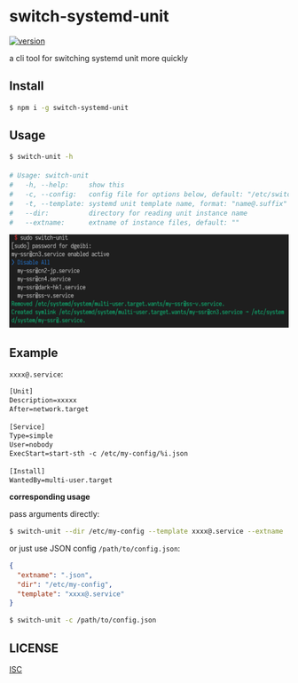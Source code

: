 # switch-systemd-unit

[![version][version-badge]][package]

a cli tool for switching systemd unit more quickly

## Install

```sh
$ npm i -g switch-systemd-unit
```

## Usage

```sh
$ switch-unit -h

# Usage: switch-unit
#   -h, --help:     show this
#   -c, --config:   config file for options below, default: "/etc/switch-systemd-unit.json"
#   -t, --template: systemd unit template name, format: "name@.suffix"
#   --dir:          directory for reading unit instance name
#   --extname:      extname of instance files, default: ""
```

![](screenshot.png)

## Example

`xxxx@.service`:

```
[Unit]
Description=xxxxx
After=network.target

[Service]
Type=simple
User=nobody
ExecStart=start-sth -c /etc/my-config/%i.json

[Install]
WantedBy=multi-user.target
```

**corresponding usage**

pass arguments directly:

```sh
$ switch-unit --dir /etc/my-config --template xxxx@.service --extname .json
```

or just use JSON config `/path/to/config.json`:

```json
{
  "extname": ".json",
  "dir": "/etc/my-config",
  "template": "xxxx@.service"
}
```

```sh
$ switch-unit -c /path/to/config.json
```

## LICENSE

[ISC](LICENSE)

[version-badge]: https://img.shields.io/npm/v/switch-systemd-unit.svg
[package]: https://www.npmjs.com/package/switch-systemd-unit

